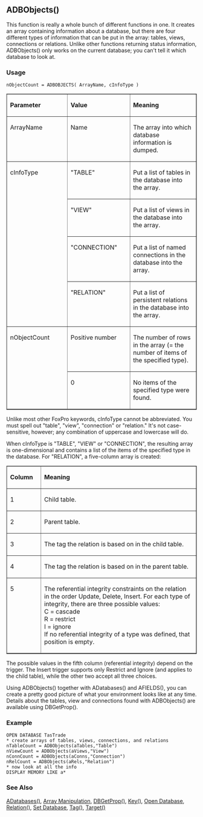 ## ADBObjects()

This function is really a whole bunch of different functions in one. It creates an array containing information about a database, but there are four different types of information that can be put in the array: tables, views, connections or relations. Unlike other functions returning status information, ADBObjects() only works on the current database; you can't tell it which database to look at.

### Usage

```foxpro
nObjectCount = ADBOBJECTS( ArrayName, cInfoType )
```
<table border cellspacing=0 cellpadding=0 width=100%>
<tr>
  <td width=32% valign=top>
  <p><b>Parameter</b></p>
  </td>
  <td width=23% valign=top>
  <p><b>Value</b></p>
  </td>
  <td width=45% valign=top>
  <p><b>Meaning</b></p>
  </td>
 </tr>
<tr>
  <td width=32% valign=top>
  <p>ArrayName</p>
  </td>
  <td width=23% valign=top>
  <p>Name</p>
  </td>
  <td width=45% valign=top>
  <p>The array into which database information is dumped.</p>
  </td>
 </tr>
<tr>
  <td width=32% rowspan=4 valign=top>
  <p>cInfoType</p>
  </td>
  <td width=23% valign=top>
  <p>&quot;TABLE&quot;</p>
  </td>
  <td width=45% valign=top>
  <p>Put a list of tables in the database into the array.</p>
  </td>
 </tr>
<tr>
  <td width=33% valign=top>
  <p>&quot;VIEW&quot;</p>
  </td>
  <td width=67% valign=top>
  <p>Put a list of views in the database into the array.</p>
  </td>
 </tr>
<tr>
  <td width=33% valign=top>
  <p>&quot;CONNECTION&quot;</p>
  </td>
  <td width=67% valign=top>
  <p>Put a list of named connections in the database into the array.</p>
  </td>
 </tr>
<tr>
  <td width=33% valign=top>
  <p>&quot;RELATION&quot;</p>
  </td>
  <td width=67% valign=top>
  <p>Put a list of persistent relations in the database into the array.</p>
  </td>
 </tr>
<tr>
  <td width=32% rowspan=2 valign=top>
  <p>nObjectCount</p>
  </td>
  <td width=23% valign=top>
  <p>Positive number</p>
  </td>
  <td width=45% valign=top>
  <p>The number of rows in the array (= the number of items of the specified type).</p>
  </td>
 </tr>
<tr>
  <td width=33% valign=top>
  <p>0</p>
  </td>
  <td width=67% valign=top>
  <p>No items of the specified type were found.</p>
  </td>
 </tr>
</table>

Unlike most other FoxPro keywords, cInfoType cannot be abbreviated. You must spell out "table", "view", "connection" or "relation." It's not case-sensitive, however; any combination of uppercase and lowercase will do.

When cInfoType is "TABLE", "VIEW" or "CONNECTION", the resulting array is one-dimensional and contains a list of the items of the specified type in the database. For "RELATION", a five-column array is created:

<table width=100% border cellspacing=0 cellpadding=0>
<tr>
  <td width=18% valign=top>
  <p><b>Column</b></p>
  </td>
  <td width=82% valign=top>
  <p><b>Meaning</b></p>
  </td>
 </tr>
<tr>
  <td width=18% valign=top>
  <p>1</p>
  </td>
  <td width=82% valign=top>
  <p>Child table.</p>
  </td>
 </tr>
<tr>
  <td width=18% valign=top>
  <p>2</p>
  </td>
  <td width=82% valign=top>
  <p>Parent table.</p>
  </td>
 </tr>
<tr>
  <td width=18% valign=top>
  <p>3</p>
  </td>
  <td width=82% valign=top>
  <p>The tag the relation is based on in the child table.</p>
  </td>
 </tr>
<tr>
  <td width=18% valign=top>
  <p>4</p>
  </td>
  <td width=82% valign=top>
  <p>The tag the relation is based on in the parent table.</p>
  </td>
 </tr>
<tr>
  <td width=18% valign=top>
  <p>5</p>
  </td>
  <td width=82% valign=top>
  <p>The referential integrity constraints on the relation in the order Update, Delete, Insert. For each type of integrity, there are three possible values:<br> C = cascade<br> R = restrict<br> I = ignore<br> If no referential integrity of a type was defined, that position is empty.</p>
  </td>
 </tr>
</table>

The possible values in the fifth column (referential integrity) depend on the trigger. The Insert trigger supports only Restrict and Ignore (and applies to the child table), while the other two accept all three choices.

Using ADBObjects() together with ADatabases() and AFIELDS(), you can create a pretty good picture of what your environment looks like at any time. Details about the tables, view and connections found with ADBObjects() are available using DBGetProp().

### Example

```foxpro
OPEN DATABASE TasTrade
* create arrays of tables, views, connections, and relations
nTableCount = ADBObjects(aTables,"Table")
nViewCount = ADBObjects(aViews,"View")
nConnCount = ADBObjects(aConns,"Connection")
nRelCount = ADBObjects(aRels,"Relation")
* now look at all the info
DISPLAY MEMORY LIKE a*
```
### See Also

[ADatabases()](s4g666.md), [Array Manipulation](s4g282.md), [DBGetProp()](s4g350.md), [Key()](s4g266.md), [Open Database](s4g316.md), [Relation()](s4g425.md), [Set Database](s4g317.md), [Tag()](s4g266.md), [Target()](s4g425.md)